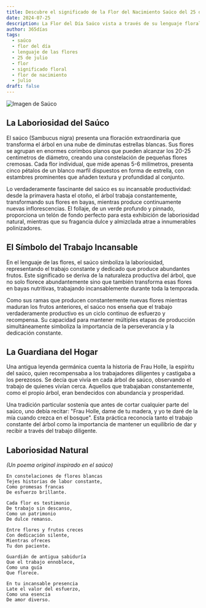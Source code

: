 ```yaml
---
title: Descubre el significado de la Flor del Nacimiento Saúco del 25 de julio
date: 2024-07-25
description: La Flor del Día Saúco vista a través de su lenguaje floral e historias
author: 365días
tags:
  - saúco
  - flor del día
  - lenguaje de las flores
  - 25 de julio
  - flor
  - significado floral
  - flor de nacimiento
  - julio
draft: false
---
```


![Imagen de Saúco](https://cdn.pixabay.com/photo/2017/06/20/07/56/elder-2422131_1280.jpg#center)


## La Laboriosidad del Saúco

El saúco (Sambucus nigra) presenta una floración extraordinaria que transforma el árbol en una nube de diminutas estrellas blancas. Sus flores se agrupan en enormes corimbos planos que pueden alcanzar los 20-25 centímetros de diámetro, creando una constelación de pequeñas flores cremosas. Cada flor individual, que mide apenas 5-6 milímetros, presenta cinco pétalos de un blanco marfil dispuestos en forma de estrella, con estambres prominentes que añaden textura y profundidad al conjunto.

Lo verdaderamente fascinante del saúco es su incansable productividad: desde la primavera hasta el otoño, el árbol trabaja constantemente, transformando sus flores en bayas, mientras produce continuamente nuevas inflorescencias. El follaje, de un verde profundo y pinnado, proporciona un telón de fondo perfecto para esta exhibición de laboriosidad natural, mientras que su fragancia dulce y almizclada atrae a innumerables polinizadores.

## El Símbolo del Trabajo Incansable

En el lenguaje de las flores, el saúco simboliza la laboriosidad, representando el trabajo constante y dedicado que produce abundantes frutos. Este significado se deriva de la naturaleza productiva del árbol, que no solo florece abundantemente sino que también transforma esas flores en bayas nutritivas, trabajando incansablemente durante toda la temporada.

Como sus ramas que producen constantemente nuevas flores mientras maduran los frutos anteriores, el saúco nos enseña que el trabajo verdaderamente productivo es un ciclo continuo de esfuerzo y recompensa. Su capacidad para mantener múltiples etapas de producción simultáneamente simboliza la importancia de la perseverancia y la dedicación constante.

## La Guardiana del Hogar

Una antigua leyenda germánica cuenta la historia de Frau Holle, la espíritu del saúco, quien recompensaba a los trabajadores diligentes y castigaba a los perezosos. Se decía que vivía en cada árbol de saúco, observando el trabajo de quienes vivían cerca. Aquellos que trabajaban constantemente, como el propio árbol, eran bendecidos con abundancia y prosperidad.

Una tradición particular sostenía que antes de cortar cualquier parte del saúco, uno debía recitar: "Frau Holle, dame de tu madera, y yo te daré de la mía cuando crezca en el bosque". Esta práctica reconocía tanto el trabajo constante del árbol como la importancia de mantener un equilibrio de dar y recibir a través del trabajo diligente.

## Laboriosidad Natural
*(Un poema original inspirado en el saúco)*

```
En constelaciones de flores blancas
Tejes historias de labor constante,
Como promesas francas
De esfuerzo brillante.

Cada flor es testimonio
De trabajo sin descanso,
Como un patrimonio
De dulce remanso.

Entre flores y frutos creces
Con dedicación silente,
Mientras ofreces
Tu don paciente.

Guardián de antigua sabiduría
Que el trabajo ennoblece,
Como una guía
Que florece.

En tu incansable presencia
Late el valor del esfuerzo,
Como una esencia
De amor diverso.
```